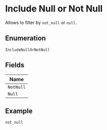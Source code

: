 
# Include Null or Not Null

Allows to filter by `not_null` or `null`.

## Enumeration

`IncludeNullOrNotNull`

## Fields

| Name |
|  --- |
| `NotNull` |
| `Null` |

## Example

```
not_null
```

